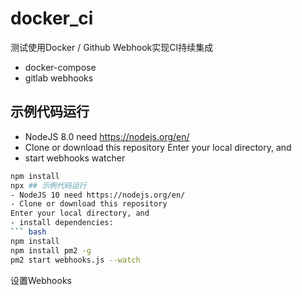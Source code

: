 # docker_ci
测试使用Docker / Github Webhook实现CI持续集成

- docker-compose
- gitlab webhooks


## 示例代码运行
- NodeJS 8.0 need https://nodejs.org/en/
- Clone or download this repository
Enter your local directory, and 
- start webhooks watcher
``` bash
npm install
npx ## 示例代码运行
- NodeJS 10 need https://nodejs.org/en/
- Clone or download this repository
Enter your local directory, and 
- install dependencies:
``` bash
npm install
npm install pm2 -g
pm2 start webhooks.js --watch

```




设置Webhooks












